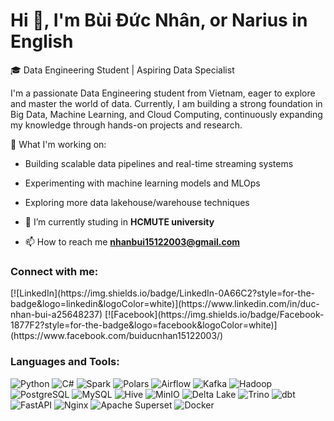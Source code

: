 # Hi 👋, I'm Bùi Đức Nhân, or Narius in English

🎓 Data Engineering Student | Aspiring Data Specialist

I'm a passionate Data Engineering student from Vietnam, eager to explore and master the world of data. Currently, I am building a strong foundation in Big Data, Machine Learning, and Cloud Computing, continuously expanding my knowledge through hands-on projects and research.

🚀 What I'm working on:

- Building scalable data pipelines and real-time streaming systems
- Experimenting with machine learning models and MLOps
- Exploring more data lakehouse/warehouse techniques

- 🔭 I’m currently studing in **HCMUTE university**

- 📫 How to reach me **nhanbui15122003@gmail.com**

<h3 align="left">Connect with me:</h3>
[![LinkedIn](https://img.shields.io/badge/LinkedIn-0A66C2?style=for-the-badge&logo=linkedin&logoColor=white)](https://www.linkedin.com/in/duc-nhan-bui-a25648237)
[![Facebook](https://img.shields.io/badge/Facebook-1877F2?style=for-the-badge&logo=facebook&logoColor=white)](https://www.facebook.com/buiducnhan15122003/)


<h3 align="left">Languages and Tools:</h3>

![Python](https://img.shields.io/badge/Python-3776AB?style=for-the-badge&logo=python&logoColor=white)
![C#](https://img.shields.io/badge/C%23-239120?style=for-the-badge&logo=c-sharp&logoColor=white)
![Spark](https://img.shields.io/badge/Apache%20Spark-FDEE21?style=for-the-badge&logo=apachespark&logoColor=black)
![Polars](https://img.shields.io/badge/Polars-0092CA?style=for-the-badge&logo=polars&logoColor=white)
![Airflow](https://img.shields.io/badge/Apache%20Airflow-017CEE?style=for-the-badge&logo=apache-airflow&logoColor=white)
![Kafka](https://img.shields.io/badge/Apache%20Kafka-231F20?style=for-the-badge&logo=apache-kafka&logoColor=white)
![Hadoop](https://img.shields.io/badge/Apache%20Hadoop-66CCFF?style=for-the-badge&logo=apache-hadoop&logoColor=black)
![PostgreSQL](https://img.shields.io/badge/PostgreSQL-336791?style=for-the-badge&logo=postgresql&logoColor=white)
![MySQL](https://img.shields.io/badge/MySQL-4479A1?style=for-the-badge&logo=mysql&logoColor=white)
![Hive](https://img.shields.io/badge/Apache%20Hive-FDEE21?style=for-the-badge&logo=apachehive&logoColor=black)
![MinIO](https://img.shields.io/badge/MinIO-C12127?style=for-the-badge&logo=minio&logoColor=white)
![Delta Lake](https://img.shields.io/badge/Delta%20Lake-1AB394?style=for-the-badge&logo=databricks&logoColor=white)
![Trino](https://img.shields.io/badge/Trino-3F4E9C?style=for-the-badge&logo=trino&logoColor=white)
![dbt](https://img.shields.io/badge/dbt-FF694B?style=for-the-badge&logo=dbt&logoColor=white)
![FastAPI](https://img.shields.io/badge/FastAPI-009688?style=for-the-badge&logo=fastapi&logoColor=white)
![Nginx](https://img.shields.io/badge/Nginx-009639?style=for-the-badge&logo=nginx&logoColor=white)
![Apache Superset](https://img.shields.io/badge/Apache%20Superset-FF5A5F?style=for-the-badge&logo=apache-superset&logoColor=white)
![Docker](https://img.shields.io/badge/Docker-2496ED?style=for-the-badge&logo=docker&logoColor=white)



